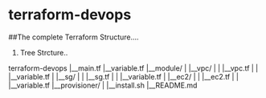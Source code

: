 # terraform-devops

##The complete Terraform Structure....

1. Tree Strcture..

terraform-devops
|__main.tf
|__variable.tf
|__module/
|  |__vpc/
|  |  |__vpc.tf
|  |  |__variable.tf 
|  |__sg/
|  |  |__sg.tf
|  |  |__variable.tf
|  |__ec2/
|  |  |__ec2.tf
|  |  |__variable.tf
|__provisioner/
|  |__install.sh
|__README.md
